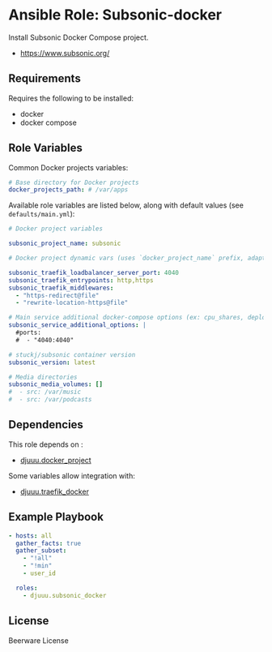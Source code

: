 Ansible Role: Subsonic-docker
=============================

Install Subsonic Docker Compose project.

- https://www.subsonic.org/

Requirements
------------

Requires the following to be installed:
- docker
- docker compose

Role Variables
--------------

Common Docker projects variables:

```yaml
# Base directory for Docker projects
docker_projects_path: # /var/apps
```

Available role variables are listed below, along with default values (see `defaults/main.yml`):

```yaml
# Docker project variables

subsonic_project_name: subsonic

# Docker project dynamic vars (uses `docker_project_name` prefix, adapt if overridden)

subsonic_traefik_loadbalancer_server_port: 4040
subsonic_traefik_entrypoints: http,https
subsonic_traefik_middlewares:
  - "https-redirect@file"
  - "rewrite-location-https@file"

# Main service additional docker-compose options (ex: cpu_shares, deploy, ...)
subsonic_service_additional_options: |
  #ports:
  #  - "4040:4040"
```

```yaml
# stuckj/subsonic container version
subsonic_version: latest

# Media directories
subsonic_media_volumes: []
#  - src: /var/music
#  - src: /var/podcasts
```

Dependencies
------------

This role depends on :
- [djuuu.docker_project](https://github.com/Djuuu/ansible-role-docker-project)

Some variables allow integration with:
- [djuuu.traefik_docker](https://github.com/Djuuu/ansible-role-traefik-docker)

Example Playbook
----------------

```yaml
- hosts: all
  gather_facts: true
  gather_subset:
    - "!all"
    - "!min"
    - user_id

  roles:
    - djuuu.subsonic_docker
```

License
-------

Beerware License
